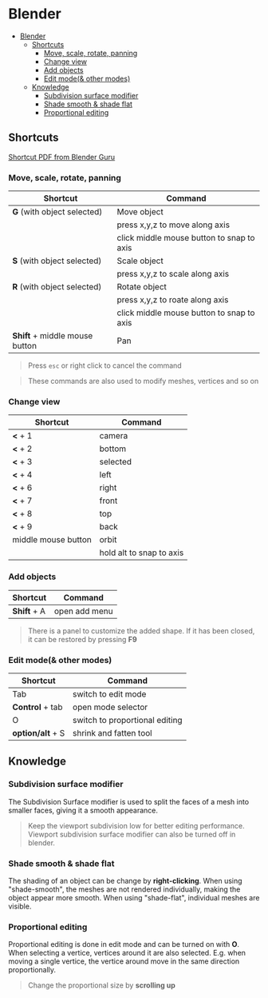 # Blender

- [Blender](#blender)
  - [Shortcuts](#shortcuts)
    - [Move, scale, rotate, panning](#move-scale-rotate-panning)
    - [Change view](#change-view)
    - [Add objects](#add-objects)
    - [Edit mode(\& other modes)](#edit-mode-other-modes)
  - [Knowledge](#knowledge)
    - [Subdivision surface modifier](#subdivision-surface-modifier)
    - [Shade smooth \& shade flat](#shade-smooth--shade-flat)
    - [Proportional editing](#proportional-editing)


## Shortcuts

[Shortcut PDF from Blender Guru](Blender_3.0_Shortcuts_v1.2.pdf)

### Move, scale, rotate, panning

| Shortcut                        | Command                                   |
| ------------------------------- | ----------------------------------------- |
| **G** (with object selected)    | Move object                               |
|                                 | press x,y,z to move along axis            |
|                                 | click middle mouse button to snap to axis |
| **S** (with object selected)    | Scale object                              |
|                                 | press x,y,z to scale along axis           |
| **R** (with object selected)    | Rotate object                             |
|                                 | press x,y,z to roate along axis           |
|                                 | click middle mouse button to snap to axis |
| **Shift** + middle mouse button | Pan                                       |

> Press ```esc``` or right click to cancel the command


> These commands are also used to modify meshes, vertices and so on

### Change view

| Shortcut            | Command                  |
| ------------------- | ------------------------ |
| **<** + 1           | camera                   |
| **<** + 2           | bottom                   |
| **<** + 3           | selected                 |
| **<** + 4           | left                     |
| **<** + 6           | right                    |
| **<** + 7           | front                    |
| **<** + 8           | top                      |
| **<** + 9           | back                     |
| middle mouse button | orbit                    |
|                     | hold alt to snap to axis |


### Add objects

| Shortcut      | Command       |
| ------------- | ------------- |
| **Shift** + A | open add menu |

> There is a panel to customize the added shape. If it has been closed, it can be restored by pressing **F9**

### Edit mode(& other modes)

| Shortcut           | Command                        |
| ------------------ | ------------------------------ |
| Tab                | switch to edit mode            |
| **Control** + tab  | open mode selector             |
| O                  | switch to proportional editing |
| **option/alt** + S | shrink and fatten tool         |

## Knowledge

### Subdivision surface modifier

The Subdivision Surface modifier is used to split the faces of a mesh into smaller faces, giving it a smooth appearance.

> Keep the viewport subdivision low for better editing performance. Viewport subdivision surface modifier can also be turned off in blender.

### Shade smooth & shade flat

The shading of an object can be change by **right-clicking**. When using "shade-smooth", the meshes are not rendered individually, making the object appear more smooth. When using "shade-flat", individual meshes are visible.

### Proportional editing

Proportional editing is done in edit mode and can be turned on with **O**. When selecting a vertice, vertices around it are also selected. E.g. when moving a single vertice, the vertice around move in the same direction proportionally.

> Change the proportional size by **scrolling up**